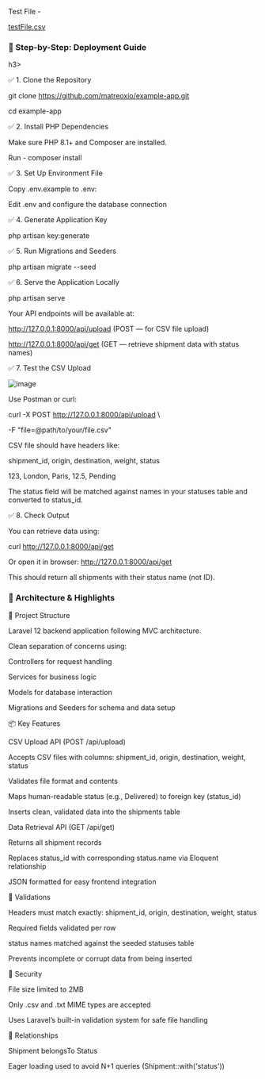 Test File - 

[testFile.csv](https://github.com/user-attachments/files/20495742/testFile.csv)





<h3>🚀 Step-by-Step: Deployment Guide</h3>h3>

✅ 1. Clone the Repository

git clone https://github.com/matreoxio/example-app.git

cd example-app

✅ 2. Install PHP Dependencies

Make sure PHP 8.1+ and Composer are installed.

Run - 
composer install

✅ 3. Set Up Environment File

Copy .env.example to .env:

Edit .env and configure the database connection

✅ 4. Generate Application Key

php artisan key:generate

✅ 5. Run Migrations and Seeders

php artisan migrate --seed

✅ 6. Serve the Application Locally

php artisan serve

Your API endpoints will be available at:

http://127.0.0.1:8000/api/upload (POST — for CSV file upload)

http://127.0.0.1:8000/api/get (GET — retrieve shipment data with status names)

✅ 7. Test the CSV Upload

![image](https://github.com/user-attachments/assets/d214afa4-eeed-4080-bfa5-7e1d66413612)


Use Postman or curl:

curl -X POST http://127.0.0.1:8000/api/upload \

  -F "file=@path/to/your/file.csv"
  
CSV file should have headers like:

shipment_id, origin, destination, weight, status

123, London, Paris, 12.5, Pending

The status field will be matched against names in your statuses table and converted to status_id.

✅ 8. Check Output

You can retrieve data using:

curl http://127.0.0.1:8000/api/get

Or open it in browser: http://127.0.0.1:8000/api/get

This should return all shipments with their status name (not ID).

<h3>🧱 Architecture & Highlights</h3>

📂 Project Structure

Laravel 12 backend application following MVC architecture.

Clean separation of concerns using:

Controllers for request handling

Services for business logic

Models for database interaction

Migrations and Seeders for schema and data setup

📦 Key Features

CSV Upload API (POST /api/upload)

Accepts CSV files with columns: shipment_id, origin, destination, weight, status

Validates file format and contents

Maps human-readable status (e.g., Delivered) to foreign key (status_id)

Inserts clean, validated data into the shipments table

Data Retrieval API (GET /api/get)

Returns all shipment records

Replaces status_id with corresponding status.name via Eloquent relationship

JSON formatted for easy frontend integration

🧪 Validations

Headers must match exactly: shipment_id, origin, destination, weight, status

Required fields validated per row

status names matched against the seeded statuses table

Prevents incomplete or corrupt data from being inserted

🔐 Security

File size limited to 2MB

Only .csv and .txt MIME types are accepted

Uses Laravel’s built-in validation system for safe file handling

🔄 Relationships

Shipment belongsTo Status

Eager loading used to avoid N+1 queries (Shipment::with('status'))
